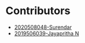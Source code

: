 # **Contributors**
<!-- "- [Regno-Name](Your Github URL)" -->
<!-- Add your name in-between according to your regno decending order i.e higer Regno to lower Regno-->

- [2020508048-Surendar](https://github.com/SurendarSingh)
- [2019506039-Jayapritha N](https://github.com/coding-geek21)
